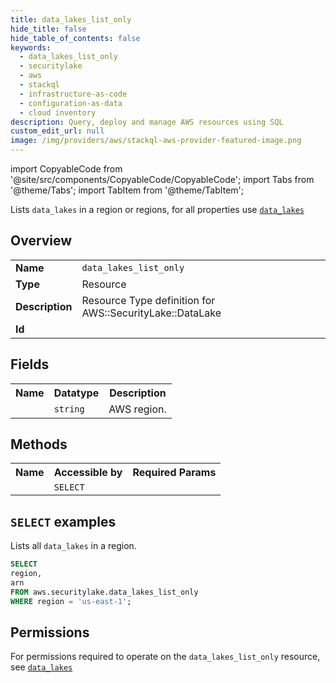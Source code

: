 ```yaml
---
title: data_lakes_list_only
hide_title: false
hide_table_of_contents: false
keywords:
  - data_lakes_list_only
  - securitylake
  - aws
  - stackql
  - infrastructure-as-code
  - configuration-as-data
  - cloud inventory
description: Query, deploy and manage AWS resources using SQL
custom_edit_url: null
image: /img/providers/aws/stackql-aws-provider-featured-image.png
---
```


import CopyableCode from '@site/src/components/CopyableCode/CopyableCode';
import Tabs from '@theme/Tabs';
import TabItem from '@theme/TabItem';

Lists <code>data_lakes</code> in a region or regions, for all properties use <a href="/providers/aws/serviceName/data_lakes/"><code>data_lakes</code></a>

## Overview
<table><tbody>
<tr><td><b>Name</b></td><td><code>data_lakes_list_only</code></td></tr>
<tr><td><b>Type</b></td><td>Resource</td></tr>
<tr><td><b>Description</b></td><td>Resource Type definition for AWS::SecurityLake::DataLake</td></tr>
<tr><td><b>Id</b></td><td><CopyableCode code="aws.securitylake.data_lakes_list_only" /></td></tr>
</tbody></table>

## Fields
<table><tbody><tr><th>Name</th><th>Datatype</th><th>Description</th></tr><tr><td><CopyableCode code="region" /></td><td><code>string</code></td><td>AWS region.</td></tr>
</tbody></table>

## Methods

<table><tbody>
  <tr>
    <th>Name</th>
    <th>Accessible by</th>
    <th>Required Params</th>
  </tr>
  <tr>
    <td><CopyableCode code="list_resources" /></td>
    <td><code>SELECT</code></td>
    <td><CopyableCode code="region" /></td>
  </tr>
</tbody></table>

## `SELECT` examples
Lists all <code>data_lakes</code> in a region.
```sql
SELECT
region,
arn
FROM aws.securitylake.data_lakes_list_only
WHERE region = 'us-east-1';
```


## Permissions

For permissions required to operate on the <code>data_lakes_list_only</code> resource, see <a href="/providers/aws/securitylake/data_lakes/#permissions"><code>data_lakes</code></a>

